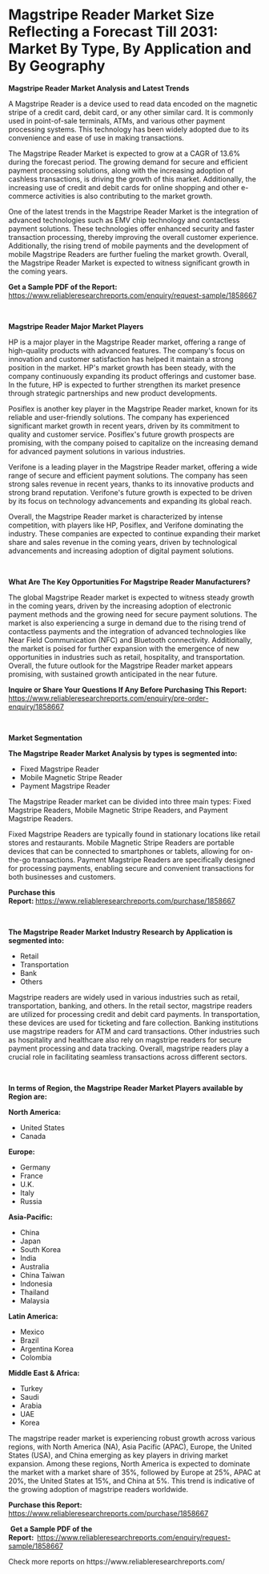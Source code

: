 <p><h1>Magstripe Reader Market Size Reflecting a Forecast Till 2031: Market By Type, By Application and By Geography</h1></p><p><strong>Magstripe Reader Market Analysis and Latest Trends</strong></p>
<p><p>A Magstripe Reader is a device used to read data encoded on the magnetic stripe of a credit card, debit card, or any other similar card. It is commonly used in point-of-sale terminals, ATMs, and various other payment processing systems. This technology has been widely adopted due to its convenience and ease of use in making transactions.</p><p>The Magstripe Reader Market is expected to grow at a CAGR of 13.6% during the forecast period. The growing demand for secure and efficient payment processing solutions, along with the increasing adoption of cashless transactions, is driving the growth of this market. Additionally, the increasing use of credit and debit cards for online shopping and other e-commerce activities is also contributing to the market growth.</p><p>One of the latest trends in the Magstripe Reader Market is the integration of advanced technologies such as EMV chip technology and contactless payment solutions. These technologies offer enhanced security and faster transaction processing, thereby improving the overall customer experience. Additionally, the rising trend of mobile payments and the development of mobile Magstripe Readers are further fueling the market growth. Overall, the Magstripe Reader Market is expected to witness significant growth in the coming years.</p></p>
<p><strong>Get a Sample PDF of the Report:&nbsp;</strong> <a href="https://www.reliableresearchreports.com/enquiry/request-sample/1858667">https://www.reliableresearchreports.com/enquiry/request-sample/1858667</a></p>
<p>&nbsp;</p>
<p><strong>Magstripe Reader Major Market Players</strong></p>
<p><p>HP is a major player in the Magstripe Reader market, offering a range of high-quality products with advanced features. The company's focus on innovation and customer satisfaction has helped it maintain a strong position in the market. HP's market growth has been steady, with the company continuously expanding its product offerings and customer base. In the future, HP is expected to further strengthen its market presence through strategic partnerships and new product developments.</p><p>Posiflex is another key player in the Magstripe Reader market, known for its reliable and user-friendly solutions. The company has experienced significant market growth in recent years, driven by its commitment to quality and customer service. Posiflex's future growth prospects are promising, with the company poised to capitalize on the increasing demand for advanced payment solutions in various industries. </p><p>Verifone is a leading player in the Magstripe Reader market, offering a wide range of secure and efficient payment solutions. The company has seen strong sales revenue in recent years, thanks to its innovative products and strong brand reputation. Verifone's future growth is expected to be driven by its focus on technology advancements and expanding its global reach. </p><p>Overall, the Magstripe Reader market is characterized by intense competition, with players like HP, Posiflex, and Verifone dominating the industry. These companies are expected to continue expanding their market share and sales revenue in the coming years, driven by technological advancements and increasing adoption of digital payment solutions.</p></p>
<p>&nbsp;</p>
<p><strong>What Are The Key Opportunities For Magstripe Reader Manufacturers?</strong></p>
<p><p>The global Magstripe Reader market is expected to witness steady growth in the coming years, driven by the increasing adoption of electronic payment methods and the growing need for secure payment solutions. The market is also experiencing a surge in demand due to the rising trend of contactless payments and the integration of advanced technologies like Near Field Communication (NFC) and Bluetooth connectivity. Additionally, the market is poised for further expansion with the emergence of new opportunities in industries such as retail, hospitality, and transportation. Overall, the future outlook for the Magstripe Reader market appears promising, with sustained growth anticipated in the near future.</p></p>
<p><strong>Inquire or Share Your Questions If Any Before Purchasing This Report:</strong> <a href="https://www.reliableresearchreports.com/enquiry/pre-order-enquiry/1858667">https://www.reliableresearchreports.com/enquiry/pre-order-enquiry/1858667</a></p>
<p>&nbsp;</p>
<p><strong>Market Segmentation</strong></p>
<p><strong>The Magstripe Reader Market Analysis by types is segmented into:</strong></p>
<p><ul><li>Fixed Magstripe Reader</li><li>Mobile Magnetic Stripe Reader</li><li>Payment Magstripe Reader</li></ul></p>
<p><p>The Magstripe Reader market can be divided into three main types: Fixed Magstripe Readers, Mobile Magnetic Stripe Readers, and Payment Magstripe Readers. </p><p>Fixed Magstripe Readers are typically found in stationary locations like retail stores and restaurants. Mobile Magnetic Stripe Readers are portable devices that can be connected to smartphones or tablets, allowing for on-the-go transactions. Payment Magstripe Readers are specifically designed for processing payments, enabling secure and convenient transactions for both businesses and customers.</p></p>
<p><strong>Purchase this Report:&nbsp;</strong><a href="https://www.reliableresearchreports.com/purchase/1858667">https://www.reliableresearchreports.com/purchase/1858667</a></p>
<p>&nbsp;</p>
<p><strong>The Magstripe Reader Market Industry Research by Application is segmented into:</strong></p>
<p><ul><li>Retail</li><li>Transportation</li><li>Bank</li><li>Others</li></ul></p>
<p><p>Magstripe readers are widely used in various industries such as retail, transportation, banking, and others. In the retail sector, magstripe readers are utilized for processing credit and debit card payments. In transportation, these devices are used for ticketing and fare collection. Banking institutions use magstripe readers for ATM and card transactions. Other industries such as hospitality and healthcare also rely on magstripe readers for secure payment processing and data tracking. Overall, magstripe readers play a crucial role in facilitating seamless transactions across different sectors.</p></p>
<p>&nbsp;</p>
<p><strong>In terms of Region, the Magstripe Reader Market Players available by Region are:</strong></p>
<p>
    <p> <strong> North America: </strong>
        <ul>
            <li>United States</li>
            <li>Canada</li>
        </ul>
        </p> 
    <p> <strong> Europe: </strong>
        <ul>
            <li>Germany</li>
            <li>France</li>
            <li>U.K.</li>
            <li>Italy</li>
            <li>Russia</li>
        </ul>
        </p> 
    <p> <strong> Asia-Pacific: </strong>
        <ul>
            <li>China</li>
            <li>Japan</li>
            <li>South Korea</li>
            <li>India</li>
            <li>Australia</li>
            <li>China Taiwan</li>
            <li>Indonesia</li>
            <li>Thailand</li>
            <li>Malaysia</li>
        </ul>
        </p> 
    <p> <strong> Latin America: </strong>
        <ul>
            <li>Mexico</li>
            <li>Brazil</li>
            <li>Argentina Korea</li>
            <li>Colombia</li>
        </ul>
        </p> 
    <p> <strong> Middle East & Africa: </strong>
        <ul>
            <li>Turkey</li>
            <li>Saudi</li>
            <li>Arabia</li>
            <li>UAE</li>
            <li>Korea</li>
        </ul>
    </p>
    </p>
<p><p>The magstripe reader market is experiencing robust growth across various regions, with North America (NA), Asia Pacific (APAC), Europe, the United States (USA), and China emerging as key players in driving market expansion. Among these regions, North America is expected to dominate the market with a market share of 35%, followed by Europe at 25%, APAC at 20%, the United States at 15%, and China at 5%. This trend is indicative of the growing adoption of magstripe readers worldwide.</p></p>
<p><strong>Purchase this Report: </strong><a href="https://www.reliableresearchreports.com/purchase/1858667">https://www.reliableresearchreports.com/purchase/1858667</a></p>
<p>&nbsp;<strong>Get a Sample PDF of the Report:&nbsp;&nbsp;</strong><a href="https://www.reliableresearchreports.com/enquiry/request-sample/1858667">https://www.reliableresearchreports.com/enquiry/request-sample/1858667</a></p>
<p><strong></strong></p>
<p>Check more reports on https://www.reliableresearchreports.com/</p>